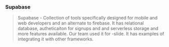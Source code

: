 ### Supabase
> Supabase  -  Collection of tools  specifically designed for mobile and web developers and an alternate to firebase. It has relational database, autheticaiton for signups and and serverless storage and more features available. Our team used it for  -slide. It has examples of integrating it with other frameworks.
